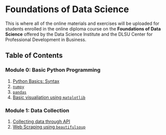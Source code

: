 # Foundations of Data Science

This is where all of the online materials and exercises will be uploaded for students enrolled in the online diploma course on the **Foundations of Data Science** offered by the Data Science Institute and the DLSU Center for Professional Development in Business.

## Table of Contents
### Module 0: Basic Python Programming
1. [Python Basics: Syntax]()
2. [`numpy`]()
3. [`pandas`]()
4. [Basic visualiation using `matplotlib`]()

### Module 1: Data Collection
1. [Collecting data through API]()
2. [Web Scraping using `beautifulsoup`]()
